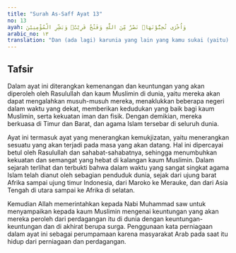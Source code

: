 ```yaml
---
title: "Surah As-Saff Ayat 13"
no: 13
ayah: وَاُخْرٰى تُحِبُّوْنَهَاۗ نَصْرٌ مِّنَ اللّٰهِ وَفَتْحٌ قَرِيْبٌۗ وَبَشِّرِ الْمُؤْمِنِيْنَ 
arabic_no: ١٣
translation: "Dan (ada lagi) karunia yang lain yang kamu sukai (yaitu) pertolongan dari Allah dan kemenangan yang dekat (waktunya). Dan sampaikanlah berita gembira kepada orang-orang mukmin. "
---
```


## Tafsir

Dalam ayat ini diterangkan kemenangan dan keuntungan yang akan diperoleh oleh Rasulullah dan kaum Muslimin di dunia, yaitu mereka akan dapat mengalahkan musuh-musuh mereka, menaklukkan beberapa negeri dalam waktu yang dekat, memberikan kedudukan yang baik bagi kaum Muslimin, serta kekuatan iman dan fisik. Dengan demikian, mereka berkuasa di Timur dan Barat, dan agama Islam tersebar di seluruh dunia.

Ayat ini termasuk ayat yang menerangkan kemukjizatan, yaitu menerangkan sesuatu yang akan terjadi pada masa yang akan datang. Hal ini dipercayai betul oleh Rasulullah dan sahabat-sahabatnya, sehingga menumbuhkan kekuatan dan semangat yang hebat di kalangan kaum Muslimin. Dalam sejarah terlihat dan terbukti bahwa dalam waktu yang sangat singkat agama Islam telah dianut oleh sebagian penduduk dunia, sejak dari ujung barat Afrika sampai ujung timur Indonesia, dari Maroko ke Merauke, dan dari Asia Tengah di utara sampai ke Afrika di selatan.

Kemudian Allah memerintahkan kepada Nabi Muhammad saw untuk menyampaikan kepada kaum Muslimin mengenai keuntungan yang akan mereka peroleh dari perdagangan itu di dunia dengan keuntungan-keuntungan dan di akhirat berupa surga. Penggunaan kata perniagaan dalam ayat ini sebagai perumpamaan karena masyarakat Arab pada saat itu hidup dari perniagaan dan perdagangan.